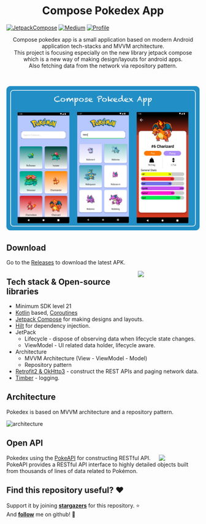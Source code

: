 <h1 align="center">Compose Pokedex App</h1>

<a href="https://developer.android.com/jetpack/compose?gclid=CjwKCAjwy7CKBhBMEiwA0Eb7as8azqGQ4MjZmb9kXcCinKwFv1Mppge_uux0AFA-YiyYgNHaVMhrmhoCrHsQAvD_BwE&gclsrc=aw.ds"><img alt="JetpackCompose" src="https://img.shields.io/badge/Android%20Jetpack-Compose-%23ff1a66"/></a>
<a href="https://proandroiddev.com/exploring-dagger-hilt-and-whats-main-differences-with-dagger-android-c8c54cd92f18"><img alt="Medium" src="https://skydoves.github.io/badges/Story-Medium.svg"/></a>
  <a href="https://github.com/SamriddhaS"><img alt="Profile" src="https://img.shields.io/badge/Github-Samriddha-%2300b386"/></a> 
</p>

<p align="center">  
Compose pokedex app is a small application based on modern Android application tech-stacks and MVVM architecture.<br>This project is focusing especially on the new library jetpack compose which is a new way of making design/layouts for android apps.<br>
Also fetching data from the network via repository pattern.
</p>
</br>

<p align="center">
<img src="/screenshots/screenshot_2.jpeg"/>
</p>

## Download
Go to the [Releases](https://github.com/skydoves/SamriddhaS/ComposePokedexApp/releases) to download the latest APK.


<img src="/previews/preview.gif" align="right" width="32%"/>

## Tech stack & Open-source libraries
- Minimum SDK level 21
- [Kotlin](https://kotlinlang.org/) based, [Coroutines](https://github.com/Kotlin/kotlinx.coroutines) 
- [Jetpack Compose](https://developer.android.com/jetpack/compose?gclid=CjwKCAjwy7CKBhBMEiwA0Eb7as8azqGQ4MjZmb9kXcCinKwFv1Mppge_uux0AFA-YiyYgNHaVMhrmhoCrHsQAvD_BwE&gclsrc=aw.ds) for making designs and layouts.
- [Hilt](https://dagger.dev/hilt/) for dependency injection.
- JetPack
  - Lifecycle - dispose of observing data when lifecycle state changes.
  - ViewModel - UI related data holder, lifecycle aware.
- Architecture
  - MVVM Architecture (View - ViewModel - Model)
  - Repository pattern
- [Retrofit2 & OkHttp3](https://github.com/square/retrofit) - construct the REST APIs and paging network data.
- [Timber](https://github.com/JakeWharton/timber) - logging.


## Architecture
Pokedex is based on MVVM architecture and a repository pattern.

![architecture](https://user-images.githubusercontent.com/24237865/77502018-f7d36000-6e9c-11ea-92b0-1097240c8689.png)

## Open API

<img src="https://user-images.githubusercontent.com/24237865/83422649-d1b1d980-a464-11ea-8c91-a24fdf89cd6b.png" align="right" width="21%"/>

Pokedex using the [PokeAPI](https://pokeapi.co/) for constructing RESTful API.<br>
PokeAPI provides a RESTful API interface to highly detailed objects built from thousands of lines of data related to Pokémon.

## Find this repository useful? :heart:
Support it by joining __[stargazers](https://github.com/SamriddhaS/ComposePokedexApp/stargazers)__ for this repository. :star: <br>
And __[follow](https://github.com/SamriddhaS)__ me on github! 🤩
